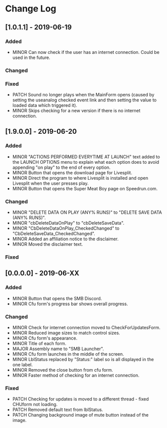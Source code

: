 # Change Log
## [1.0.1.1] - 2019-06-19
### Added
- MINOR Can now check if the user has an internet connection. Could be used in the future.

### Changed

### Fixed
- PATCH Sound no longer plays when the MainForm opens (caused by setting the useanalog checked event link and then setting the value to loaded data which triggered it).
- MINOR Skips checking for a new version if there is no internet connection.

## [1.9.0.0] - 2019-06-20
### Added
- MINOR "ACTIONS PERFORMED EVERYTIME AT LAUNCH" text added to the LAUNCH OPTIONS menu to explain what each option does to avoid appending "on play" to the end of every option.
- MINOR Button that opens the download page for Livesplit.
- MINOR Direct the program to where Livesplit is installed and open Livesplit when the user presses play.
- MINOR Button that opens the Super Meat Boy page on Speedrun.com.

### Changed
- MINOR "DELETE DATA ON PLAY (ANY% RUNS)" to "DELETE SAVE DATA (ANY% RUNS)".
- MINOR "cbDeleteDataOnPlay" to "cbDeleteSaveData".
- MINOR "CbDeleteDataOnPlay_CheckedChanged" to "CbDeleteSaveData_CheckedChanged".
- MINOR Added an affiliation notice to the disclaimer.
- MINOR Moved the disclaimer text.

### Fixed

## [0.0.0.0] - 2019-06-XX
### Added
- MINOR Button that opens the SMB Discord.
- MINOR Cfu form's progress bar shows overall progress.

### Changed
- MINOR Check for internet connection moved to CheckForUpdatesForm.
- MINOR Reduced image sizes to match control sizes.
- MINOR Cfu form's appearance.
- MINOR Title of each form.
- MAJOR Assembly name to "SMB Launcher".
- MINOR Cfu form launches in the middle of the screen.
- MINOR LblStatus replaced by "Status:" label so is all displayed in the one label.
- MINOR Removed the close button from cfu form.
- MINOR Faster method of checking for an internet connection.

### Fixed
- PATCH Checking for updates is moved to a different thread - fixed CHUform not loading.
- PATCH Removed default text from lblStatus.
- PATCH Changing background image of mute button instead of the image.